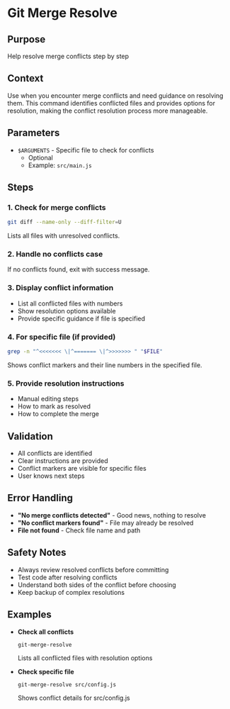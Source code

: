 # Git Merge Resolve

## Purpose
Help resolve merge conflicts step by step

## Context
Use when you encounter merge conflicts and need guidance on resolving them. This command identifies conflicted files and provides options for resolution, making the conflict resolution process more manageable.

## Parameters
- `$ARGUMENTS` - Specific file to check for conflicts
  - Optional
  - Example: `src/main.js`

## Steps

### 1. Check for merge conflicts
```bash
git diff --name-only --diff-filter=U
```
Lists all files with unresolved conflicts.

### 2. Handle no conflicts case
If no conflicts found, exit with success message.

### 3. Display conflict information
- List all conflicted files with numbers
- Show resolution options available
- Provide specific guidance if file is specified

### 4. For specific file (if provided)
```bash
grep -n "^<<<<<<< \|^======= \|^>>>>>>> " "$FILE"
```
Shows conflict markers and their line numbers in the specified file.

### 5. Provide resolution instructions
- Manual editing steps
- How to mark as resolved
- How to complete the merge

## Validation
- All conflicts are identified
- Clear instructions are provided
- Conflict markers are visible for specific files
- User knows next steps

## Error Handling
- **"No merge conflicts detected"** - Good news, nothing to resolve
- **"No conflict markers found"** - File may already be resolved
- **File not found** - Check file name and path

## Safety Notes
- Always review resolved conflicts before committing
- Test code after resolving conflicts
- Understand both sides of the conflict before choosing
- Keep backup of complex resolutions

## Examples
- **Check all conflicts**
  ```
  git-merge-resolve
  ```
  Lists all conflicted files with resolution options

- **Check specific file**
  ```
  git-merge-resolve src/config.js
  ```
  Shows conflict details for src/config.js